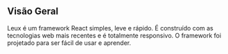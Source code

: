 ## Visão Geral

Leux é um framework React simples, leve e rápido. É construído com as tecnologias web mais recentes e é totalmente responsivo. O framework foi projetado para ser fácil de usar e aprender.
